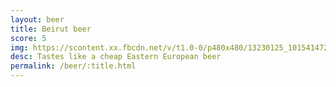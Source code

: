 ```yaml
---
layout: beer
title: Beirut beer
score: 5
img: https://scontent.xx.fbcdn.net/v/t1.0-0/p480x480/13230125_10154147273808745_8826087779815602957_n.jpg?oh=7a9462be1df92dcedea5138d6394cc0c&oe=5879E087
desc: Tastes like a cheap Eastern European beer
permalink: /beer/:title.html
---
```

